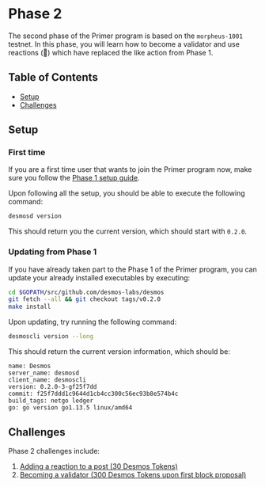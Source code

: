 # Phase 2 
The second phase of the Primer program is based on the `morpheus-1001` testnet. In this phase, you will learn how to become a validator and use reactions (:tada:) which have replaced the like action from Phase 1. 

## Table of Contents
- [Setup](#setup)
- [Challenges](#challenges)

## Setup
### First time
If you are a first time user that wants to join the Primer program now, make sure you follow the [Phase 1 setup guide](../phase-1/setup/README.md). 

Upon following all the setup, you should be able to execute the following command: 

```bash
desmosd version
```

This should return you the current version, which should start with `0.2.0`. 

### Updating from Phase 1
If you have already taken part to the Phase 1 of the Primer program, you can update your already installed executables by executing: 

```bash
cd $GOPATH/src/github.com/desmos-labs/desmos
git fetch --all && git checkout tags/v0.2.0
make install
``` 

Upon updating, try running the following command: 

```bash
desmoscli version --long
```

This should return the current version information, which should be: 
```
name: Desmos
server_name: desmosd
client_name: desmoscli
version: 0.2.0-3-gf25f7dd
commit: f25f7ddd1c9644d1cb4cc300c56ec93b8e574b4c
build_tags: netgo ledger
go: go version go1.13.5 linux/amd64
```

## Challenges
Phase 2 challenges include:

1. [Adding a reaction to a post (30 Desmos Tokens)](challenges/add-reaction.md)
2. [Becoming a validator (300 Desmos Tokens upon first block proposal)](challenges/become-validator.md)
